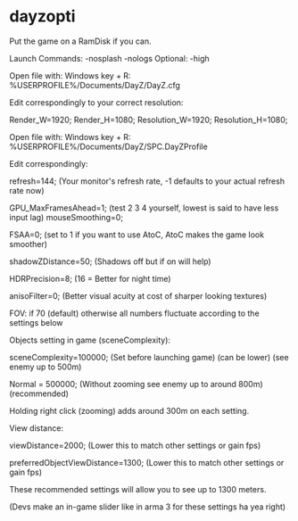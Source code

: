 # dayzopti

Put the game on a RamDisk if you can.

Launch Commands: -nosplash -nologs
Optional: -high


Open file with:
Windows key + R: %USERPROFILE%/Documents/DayZ/DayZ.cfg

Edit correspondingly to your correct resolution:

Render_W=1920;
Render_H=1080;
Resolution_W=1920;
Resolution_H=1080;


Open file with:
Windows key + R: %USERPROFILE%/Documents/DayZ/SPC.DayZProfile

Edit correspondingly:

refresh=144; (Your monitor's refresh rate, -1 defaults to your actual refresh rate now)

GPU_MaxFramesAhead=1; (test 2 3 4 yourself, lowest is said to have less input lag)
mouseSmoothing=0;

FSAA=0; (set to 1 if you want to use AtoC, AtoC makes the game look smoother)

shadowZDistance=50; (Shadows off but if on will help)

HDRPrecision=8; (16 = Better for night time)

anisoFilter=0; (Better visual acuity at cost of sharper looking textures)


FOV: if 70 (default) otherwise all numbers fluctuate according to the settings below


Objects setting in game (sceneComplexity):

sceneComplexity=100000; (Set before launching game) (can be lower) (see enemy up to 500m)

Normal = 500000; (Without zooming see enemy up to around 800m) (recommended)

Holding right click (zooming) adds around 300m on each setting.


View distance:

viewDistance=2000; (Lower this to match other settings or gain fps)

preferredObjectViewDistance=1300; (Lower this to match other settings or gain fps)


These recommended settings will allow you to see up to 1300 meters.


(Devs make an in-game slider like in arma 3 for these settings ha yea right)











